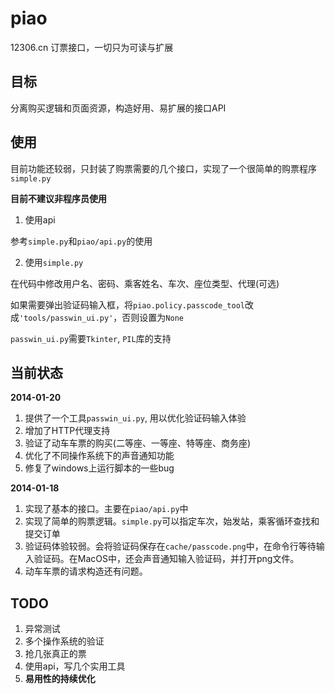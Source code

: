piao
====

12306.cn 订票接口，一切只为可读与扩展

目标
----

分离购买逻辑和页面资源，构造好用、易扩展的接口API

使用
----

目前功能还较弱，只封装了购票需要的几个接口，实现了一个很简单的购票程序`simple.py`

**目前不建议非程序员使用**

1. 使用api

参考`simple.py`和`piao/api.py`的使用

2. 使用`simple.py`

在代码中修改用户名、密码、乘客姓名、车次、座位类型、代理(可选)

如果需要弹出验证码输入框，将`piao.policy.passcode_tool`改成`'tools/passwin_ui.py'`，否则设置为`None`

`passwin_ui.py`需要`Tkinter`, `PIL`库的支持


当前状态
----

**2014-01-20**

1. 提供了一个工具`passwin_ui.py`, 用以优化验证码输入体验
2. 增加了HTTP代理支持
3. 验证了动车车票的购买(二等座、一等座、特等座、商务座)
4. 优化了不同操作系统下的声音通知功能
5. 修复了windows上运行脚本的一些bug

**2014-01-18**

1. 实现了基本的接口。主要在`piao/api.py`中
2. 实现了简单的购票逻辑。`simple.py`可以指定车次，始发站，乘客循环查找和提交订单
3. 验证码体验较弱。会将验证码保存在`cache/passcode.png`中，在命令行等待输入验证码。在MacOS中，还会声音通知输入验证码，并打开png文件。
4. 动车车票的请求构造还有问题。

TODO
----
1. 异常测试
2. 多个操作系统的验证
3. 抢几张真正的票
4. 使用api，写几个实用工具
5. **易用性的持续优化**
